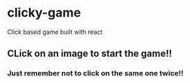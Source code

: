 # clicky-game
 Click based game built with react
 
## CLick on an image to start the game!!
### Just remember not to click on the same one twice!!
